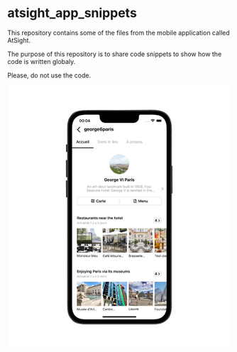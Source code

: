 # atsight_app_snippets
This repository contains some of the files from the mobile application called AtSight.

The purpose of this repository is to share code snippets to show how the code is written globaly.

Please, do not use the code.

![Mobile app preview](mobile_app_preview.png)



